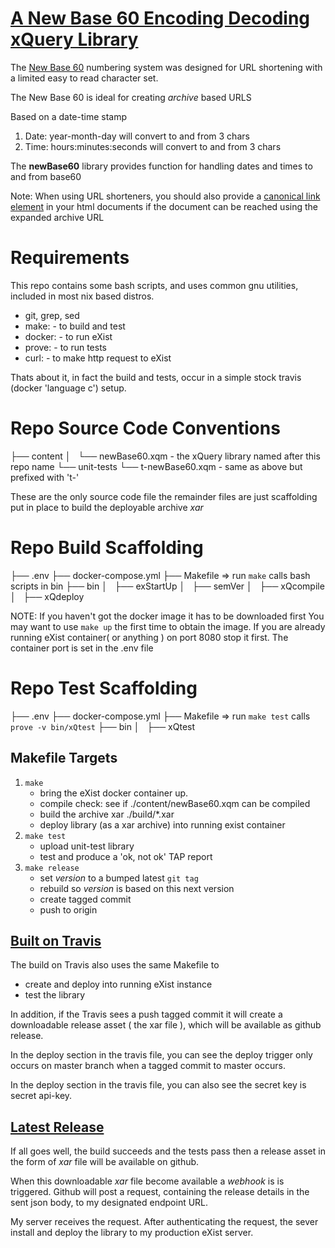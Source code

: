 # [A New Base 60 Encoding Decoding xQuery Library](https://github.com/grantmacken/newBase60)

The [New Base 60](http://tantek.pbworks.com/w/page/19402946/NewBase60)
numbering system was designed for URL shortening with a limited easy to read character set.

The New Base 60 is ideal for creating *archive* based URLS
 
Based on a date-time stamp
1. Date: year-month-day will convert to and from 3 chars
2. Time: hours:minutes:seconds will convert to and from 3 chars

The <b>newBase60</b> library provides function for handling 
dates and times to and from base60

Note: When using URL shorteners, you should also provide a 
[canonical link element](https://en.wikipedia.org/wiki/Canonical_link_element)
in your html documents if the document can be reached using the expanded archive URL

# Requirements

This repo contains some bash scripts, and uses common gnu utilities,
included in most nix based distros. 
 - git, grep, sed
 - make:   - to build and test
 - docker: - to run eXist
 - prove: - to run tests
 - curl:  - to make http request to eXist

Thats about it, in fact the build and tests,
occur in a simple stock travis (docker 'language c') setup.

# Repo Source Code Conventions

├── content
│   └── newBase60.xqm   - the xQuery library named after this repo name
└── unit-tests
    └── t-newBase60.xqm - same as above but prefixed with 't-'

These are the only source code file the remainder files are just scaffolding
put in place to build the deployable archive *xar*

# Repo Build Scaffolding

├── .env
├── docker-compose.yml
├── Makefile => run `make` calls bash scripts in bin
├── bin
│   ├── exStartUp
│   ├── semVer
│   ├── xQcompile
│   ├── xQdeploy

NOTE: If you haven't got the docker image it has to be downloaded first
You may want to use `make up` the first time to obtain the image.
If you are already running eXist container( or anything ) on port 8080 
stop it first. The container port is set in the .env file

# Repo Test Scaffolding

├── .env
├── docker-compose.yml
├── Makefile => run `make test` calls `prove -v bin/xQtest`
├── bin
│   ├── xQtest


## Makefile Targets

 1. `make` 
    - bring the eXist docker container up. 
    - compile check: see if ./content/newBase60.xqm can be compiled
    - build the archive xar ./build/*.xar
    - deploy library (as a xar archive) into running exist container
 2. `make test`  
    - upload unit-test library 
    - test and produce a 'ok, not ok' TAP report 
 3. `make release` 
    - set *version* to a bumped latest `git tag`
    - rebuild so *version* is based on this next version
    - create tagged commit 
    - push to origin

## [Built on Travis](https://travis-ci.org/grantmacken/newBase60)

 The build on Travis also uses the same Makefile to 
  - create and deploy into running eXist instance 
  - test the library 
 
 In addition, if the Travis sees a push tagged commit 
 it will create a downloadable release asset ( the xar file ),
 which will be available as github release.

 In the deploy section in the travis file, you can see 
 the deploy trigger only occurs on master branch
 when a tagged commit to master occurs.

In the deploy section in the travis file, you can also see 
the secret key is secret api-key. 

## [Latest Release](https://github.com/grantmacken/newBase60/releases/latest)

If all goes well, the build succeeds and the tests pass then a
release asset in the form of *xar* file will be available on github.

When this downloadable *xar* file become available a 
*webhook* is is triggered. Github will post a request,
containing the release details in the sent json body,
to my designated endpoint URL.

My server receives the request. After authenticating 
the request, the sever install and deploy the library to my production eXist server.

